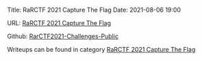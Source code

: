Title: RaRCTF 2021 Capture The Flag
Date: 2021-08-06 19:00

URL: [RaRCTF 2021 Capture The Flag](https://ctf.rars.win/)

Github: [RarCTF2021-Challenges-Public](https://github.com/TheWinRaRs/RaRCTF2021-Challenges-Public)

Writeups can be found in category [RaRCTF 2021 Capture The Flag]({category}rarctf-2021-capture-the-flag)
